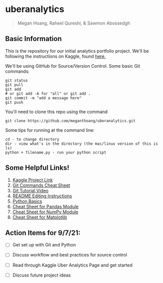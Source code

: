 # uberanalytics
> Megan Hoang, Raheel Qureshi, & Sawmon Abossedgh



## Basic Information

This is the repository for our initial analytics portfolio project. We'll be following the instructions on Kaggle, found [here.](https://www.kaggle.com/hugomenz/uber-data-visualization)

We'll be using GitHub for Source/Version Control. Some basic Git commands:
``` 
git status
git pull
git add 
# or git add -A for "all" or git add . 
git commit -m "add a message here"
git push
```

You'll need to clone this repo using the command
```
git clone https://github.com/meganthoang/uberanalytics.git
```

Some tips for running at the command line:
```
cd - to change directory
dir - view what's in the directory (the mac/linux version of this is ls)
python + filename.py - run your python script
```

## Some Helpful Links!
1. [Kaggle Project Link](https://www.kaggle.com/hugomenz/uber-data-visualization)
2. [Git Commands Cheat Sheet](https://education.github.com/git-cheat-sheet-education.pdf)
3. [Git Tutorial Video](https://youtu.be/0fKg7e37bQE)
4. [README Editing Instructions](https://docs.github.com/en/github/writing-on-github/getting-started-with-writing-and-formatting-on-github/basic-writing-and-formatting-syntax)
5. [Python Basics](https://www.pythoncheatsheet.org/)
6. [Cheat Sheet for Pandas Module](https://pandas.pydata.org/Pandas_Cheat_Sheet.pdf)
7. [Cheat Sheet for NumPy Module](http://datacamp-community-prod.s3.amazonaws.com/da466534-51fe-4c6d-b0cb-154f4782eb54)
8. [Cheat Sheet for Matplotlib](http://datacamp-community-prod.s3.amazonaws.com/e1a8f39d-71ad-4d13-9a6b-618fe1b8c9e9)


## Action Items for 9/7/21:
- [ ] Get set up with Git and Python
- [ ] Discuss workflow and best practices for source control
- [ ] Read through Kaggle Uber Analytics Page and get started
- [ ] Discuss future project ideas


